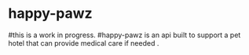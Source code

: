 # happy-pawz

#this is a work in progress. 
#happy-pawz is an api built to support a pet hotel that can provide medical care if needed .
